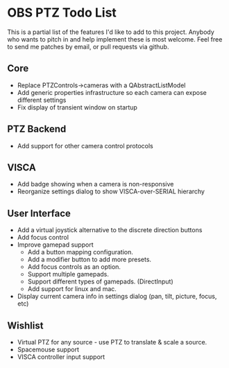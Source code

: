 OBS PTZ Todo List
=================

This is a partial list of the features I'd like to add to this project.
Anybody who wants to pitch in and help implement these is most welcome.
Feel free to send me patches by email, or pull requests via github.

Core
----

- Replace PTZControls->cameras with a QAbstractListModel
- Add generic properties infrastructure so each camera can expose
  different settings
- Fix display of transient window on startup

PTZ Backend
-----------

- Add support for other camera control protocols

VISCA
-----

- Add badge showing when a camera is non-responsive
- Reorganize settings dialog to show VISCA-over-SERIAL hierarchy

User Interface
--------------

- Add a virtual joystick alternative to the discrete direction buttons
- Add focus control
- Improve gamepad support
  - Add a button mapping configuration.
  - Add a modifier button to add more presets.
  - Add focus controls as an option.
  - Support multiple gamepads.
  - Support different types of gamepads. (DirectInput)
  - Add support for linux and mac.
- Display current camera info in settings dialog (pan, tilt, picture, focus, etc)

Wishlist
--------

- Virtual PTZ for any source - use PTZ to translate & scale a source.
- Spacemouse support
- VISCA controller input support
